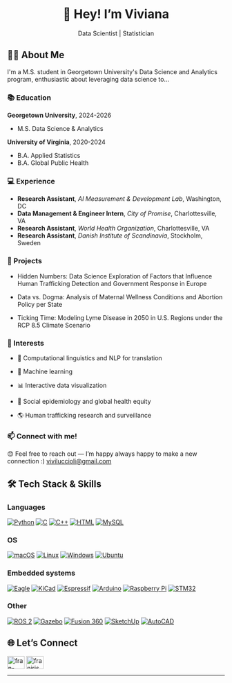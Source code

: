 
<h1 align="center">
  👋 Hey! I’m Viviana
</h1>

<p align="center">
  Data Scientist | Statistician 
</p>

## 🧑‍🎓 About Me

I'm a M.S. student in Georgetown University's Data Science and Analytics program, enthusiastic about leveraging data science to...

### 📚 Education

**Georgetown University**, 2024-2026
- M.S. Data Science & Analytics

**University of Virginia**, 2020-2024
- B.A. Applied Statistics
- B.A. Global Public Health

### 💻 Experience

- **Research Assistant**, *AI Measurement & Development Lab*, Washington, DC
- **Data Management & Engineer Intern**, *City of Promise*, Charlottesville, VA
- **Research Assistant**, *World Health Organization*, Charlottesville, VA
- **Research Assistant**, *Danish Institute of Scandinavia*, Stockholm, Sweden

### 💼 Projects

- Hidden Numbers: Data Science Exploration of Factors that Influence Human Trafficking Detection and Government Response in Europe

- Data vs. Dogma: Analysis of Maternal Wellness Conditions and Abortion Policy per State

- Ticking Time: Modeling Lyme Disease in 2050 in U.S. Regions under the RCP 8.5 Climate Scenario


### 🧐 Interests

- 💬 Computational linguistics and NLP for translation

- 📖 Machine learning

- 📊 Interactive data visualization

- 🧠 Social epidemiology and global health equity

- 🌎 Human trafficking research and surveillance


### 📫 Connect with me!
😊 Feel free to reach out — I’m happy always happy to make a new connection :) [viviluccioli@gmail.com](mailto:viviluccioli@gmail.com)


## 🛠 Tech Stack & Skills
### Languages
[![Python](https://img.shields.io/badge/Python-3776AB?style=for-the-badge&logo=python&logoColor=white)](https://www.python.org/)
[![C](https://img.shields.io/badge/C-00599C?style=for-the-badge&logo=c&logoColor=white)](https://en.wikipedia.org/wiki/C_(programming_language))
[![C++](https://img.shields.io/badge/C%2B%2B-00599C?style=for-the-badge&logo=c%2B%2B&logoColor=white)](https://en.wikipedia.org/wiki/C%2B%2B)
[![HTML](https://img.shields.io/badge/HTML-E34F26?style=for-the-badge&logo=html5&logoColor=white)](https://developer.mozilla.org/en-US/docs/Web/HTML)
[![MySQL](https://img.shields.io/badge/mysql-4479A1.svg?style=for-the-badge&logo=mysql&logoColor=white)](https://www.mysql.com/)


### OS
[![macOS](https://img.shields.io/badge/macOS-000000?style=for-the-badge&logo=apple&logoColor=white)](https://www.apple.com/macos/)
[![Linux](https://img.shields.io/badge/Linux-FCC624?style=for-the-badge&logo=linux&logoColor=black)](https://www.linux.org/)
[![Windows](https://img.shields.io/badge/Windows-0078D6?style=for-the-badge&logo=windows&logoColor=white)](https://www.microsoft.com/en-us/windows)
[![Ubuntu](https://img.shields.io/badge/Ubuntu-E95420?style=for-the-badge&logo=ubuntu&logoColor=white)](https://ubuntu.com/)

### Embedded systems
[![Eagle](https://img.shields.io/badge/Eagle-7B6F9A?style=for-the-badge&logo=autodesk&logoColor=white)](https://www.autodesk.com/products/eagle/overview)
[![KiCad](https://img.shields.io/badge/KiCad-2E8B57?style=for-the-badge&logo=kicad&logoColor=white)](https://kicad.org/)
[![Espressif](https://img.shields.io/badge/Espressif-323E54?style=for-the-badge&logo=espressif&logoColor=white)](https://www.espressif.com/)
[![Arduino](https://img.shields.io/badge/Arduino-00979D?style=for-the-badge&logo=arduino&logoColor=white)](https://www.arduino.cc/)
[![Raspberry Pi](https://img.shields.io/badge/Raspberry%20Pi-A22846?style=for-the-badge&logo=raspberrypi&logoColor=white)](https://www.raspberrypi.org/)
[![STM32](https://img.shields.io/badge/STM32-03234B?style=for-the-badge&logo=stmicroelectronics&logoColor=white)](https://www.st.com/en/microcontrollers-microprocessors/stm32-32-bit-arm-cortex-mcus.html)

### Other
[![ROS 2](https://img.shields.io/badge/ROS%202-22314E?style=for-the-badge&logo=ros&logoColor=white)](https://www.ros.org/)
[![Gazebo](https://img.shields.io/badge/Gazebo-5F6A6A?style=for-the-badge&logo=ros&logoColor=white)](http://gazebosim.org/)
[![Fusion 360](https://img.shields.io/badge/Fusion%20360-006F87?style=for-the-badge&logo=autodesk&logoColor=white)](https://www.autodesk.com/products/fusion-360/overview)
[![SketchUp](https://img.shields.io/badge/SketchUp-3A6AA5?style=for-the-badge&logo=sketchup&logoColor=white)](https://www.sketchup.com/)
[![AutoCAD](https://img.shields.io/badge/AutoCAD-004F87?style=for-the-badge&logo=autodesk&logoColor=white)](https://www.autodesk.com/products/autocad/overview)

## 🌐 Let’s Connect
<p align="left">
  <a href="https://linkedin.com/in/fran-iriso" target="blank"><img align="center" src="https://raw.githubusercontent.com/rahuldkjain/github-profile-readme-generator/master/src/images/icons/Social/linked-in-alt.svg" alt="fran-iriso" height="30" width="40" /></a>  
  <a href="https://instagram.com/franirisoo" target="blank"><img align="center" src="https://raw.githubusercontent.com/rahuldkjain/github-profile-readme-generator/master/src/images/icons/Social/instagram.svg" alt="franirisoo" height="30" width="40" /></a>
</p>

---
